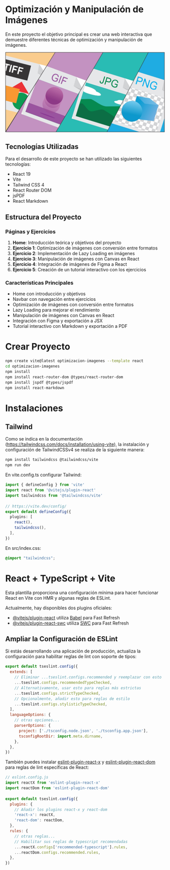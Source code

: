 # Optimización y Manipulación de Imágenes

En este proyecto el objetivo principal es crear una web interactiva que demuestre diferentes técnicas de optimización y manipulación de imágenes.

![alt text](image.png)

## Tecnologías Utilizadas

Para el desarrollo de este proyecto se han utilizado las siguientes tecnologías:

- React 19
- Vite
- Tailwind CSS 4
- React Router DOM
- jsPDF
- React Markdown

## Estructura del Proyecto

### Páginas y Ejercicios
1. **Home**: Introducción teórica y objetivos del proyecto
2. **Ejercicio 1**: Optimización de imágenes con conversión entre formatos
3. **Ejercicio 2**: Implementación de Lazy Loading en imágenes
4. **Ejercicio 3**: Manipulación de imágenes con Canvas en React
5. **Ejercicio 4**: Integración de imágenes de Figma a React
6. **Ejercicio 5**: Creación de un tutorial interactivo con los ejercicios

### Características Principales
- Home con introducción y objetivos
- Navbar con navegación entre ejercicios
- Optimización de imágenes con conversión entre formatos
- Lazy Loading para mejorar el rendimiento
- Manipulación de imágenes con Canvas en React
- Integración con Figma y exportación a JSX
- Tutorial interactivo con Markdown y exportación a PDF

# Crear Proyecto

```bash
npm create vite@latest optimizacion-imagenes --template react 
cd optimizacion-imagenes 
npm install 
npm install react-router-dom @types/react-router-dom
npm install jspdf @types/jspdf
npm install react-markdown
```

# Instalaciones

## Tailwind
Como se indica en la documentación (https://tailwindcss.com/docs/installation/using-vite), la instalación y configuración de TailwindCSSv4 se realiza de la siguiente manera:
```bash
npm install tailwindcss @tailwindcss/vite
npm run dev
```

En vite.config.ts configurar Tailwind:

```ts
import { defineConfig } from 'vite'
import react from '@vitejs/plugin-react'
import tailwindcss from '@tailwindcss/vite'

// https://vite.dev/config/
export default defineConfig({
  plugins: [
    react(),
    tailwindcss(),
  ],
})
```

En src/index.css:
```css
@import "tailwindcss";
```

# React + TypeScript + Vite

Esta plantilla proporciona una configuración mínima para hacer funcionar React en Vite con HMR y algunas reglas de ESLint.

Actualmente, hay disponibles dos plugins oficiales:

- [@vitejs/plugin-react](https://github.com/vitejs/vite-plugin-react/blob/main/packages/plugin-react) utiliza [Babel](https://babeljs.io/) para Fast Refresh
- [@vitejs/plugin-react-swc](https://github.com/vitejs/vite-plugin-react/blob/main/packages/plugin-react-swc) utiliza [SWC](https://swc.rs/) para Fast Refresh

## Ampliar la Configuración de ESLint

Si estás desarrollando una aplicación de producción, actualiza la configuración para habilitar reglas de lint con soporte de tipos:

```js
export default tseslint.config({
  extends: [
    // Eliminar ...tseslint.configs.recommended y reemplazar con esto
    ...tseslint.configs.recommendedTypeChecked,
    // Alternativamente, usar esto para reglas más estrictas
    ...tseslint.configs.strictTypeChecked,
    // Opcionalmente, añadir esto para reglas de estilo
    ...tseslint.configs.stylisticTypeChecked,
  ],
  languageOptions: {
    // otras opciones...
    parserOptions: {
      project: ['./tsconfig.node.json', './tsconfig.app.json'],
      tsconfigRootDir: import.meta.dirname,
    },
  },
})
```

También puedes instalar [eslint-plugin-react-x](https://github.com/Rel1cx/eslint-react/tree/main/packages/plugins/eslint-plugin-react-x) y [eslint-plugin-react-dom](https://github.com/Rel1cx/eslint-react/tree/main/packages/plugins/eslint-plugin-react-dom) para reglas de lint específicas de React:

```js
// eslint.config.js
import reactX from 'eslint-plugin-react-x'
import reactDom from 'eslint-plugin-react-dom'

export default tseslint.config({
  plugins: {
    // Añadir los plugins react-x y react-dom
    'react-x': reactX,
    'react-dom': reactDom,
  },
  rules: {
    // otras reglas...
    // Habilitar sus reglas de typescript recomendadas
    ...reactX.configs['recommended-typescript'].rules,
    ...reactDom.configs.recommended.rules,
  },
})
```
